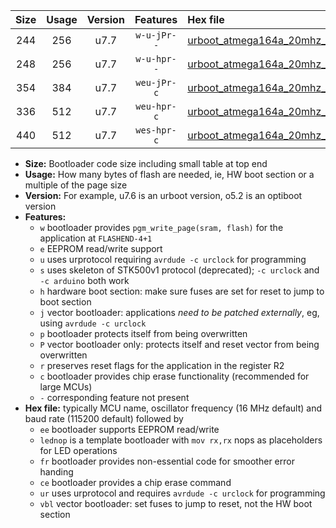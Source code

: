 |Size|Usage|Version|Features|Hex file|
|:-:|:-:|:-:|:-:|:--|
|244|256|u7.7|`w-u-jPr--`|[urboot_atmega164a_20mhz_115200bps_lednop_ur_vbl.hex](https://raw.githubusercontent.com/stefanrueger/urboot.hex/main/mcus/atmega164a/fcpu_20mhz/115200_bps/urboot_atmega164a_20mhz_115200bps_lednop_ur_vbl.hex)|
|248|256|u7.7|`w-u-hpr--`|[urboot_atmega164a_20mhz_115200bps_lednop_fr_ur.hex](https://raw.githubusercontent.com/stefanrueger/urboot.hex/main/mcus/atmega164a/fcpu_20mhz/115200_bps/urboot_atmega164a_20mhz_115200bps_lednop_fr_ur.hex)|
|354|384|u7.7|`weu-jPr-c`|[urboot_atmega164a_20mhz_115200bps_ee_lednop_fr_ce_ur_vbl.hex](https://raw.githubusercontent.com/stefanrueger/urboot.hex/main/mcus/atmega164a/fcpu_20mhz/115200_bps/urboot_atmega164a_20mhz_115200bps_ee_lednop_fr_ce_ur_vbl.hex)|
|336|512|u7.7|`weu-hpr-c`|[urboot_atmega164a_20mhz_115200bps_ee_lednop_fr_ce_ur.hex](https://raw.githubusercontent.com/stefanrueger/urboot.hex/main/mcus/atmega164a/fcpu_20mhz/115200_bps/urboot_atmega164a_20mhz_115200bps_ee_lednop_fr_ce_ur.hex)|
|440|512|u7.7|`wes-hpr-c`|[urboot_atmega164a_20mhz_115200bps_ee_lednop_fr_ce.hex](https://raw.githubusercontent.com/stefanrueger/urboot.hex/main/mcus/atmega164a/fcpu_20mhz/115200_bps/urboot_atmega164a_20mhz_115200bps_ee_lednop_fr_ce.hex)|

- **Size:** Bootloader code size including small table at top end
- **Usage:** How many bytes of flash are needed, ie, HW boot section or a multiple of the page size
- **Version:** For example, u7.6 is an urboot version, o5.2 is an optiboot version
- **Features:**
  + `w` bootloader provides `pgm_write_page(sram, flash)` for the application at `FLASHEND-4+1`
  + `e` EEPROM read/write support
  + `u` uses urprotocol requiring `avrdude -c urclock` for programming
  + `s` uses skeleton of STK500v1 protocol (deprecated); `-c urclock` and `-c arduino` both work
  + `h` hardware boot section: make sure fuses are set for reset to jump to boot section
  + `j` vector bootloader: applications *need to be patched externally*, eg, using `avrdude -c urclock`
  + `p` bootloader protects itself from being overwritten
  + `P` vector bootloader only: protects itself and reset vector from being overwritten
  + `r` preserves reset flags for the application in the register R2
  + `c` bootloader provides chip erase functionality (recommended for large MCUs)
  + `-` corresponding feature not present
- **Hex file:** typically MCU name, oscillator frequency (16 MHz default) and baud rate (115200 default) followed by
  + `ee` bootloader supports EEPROM read/write
  + `lednop` is a template bootloader with `mov rx,rx` nops as placeholders for LED operations
  + `fr` bootloader provides non-essential code for smoother error handing
  + `ce` bootloader provides a chip erase command
  + `ur` uses urprotocol and requires `avrdude -c urclock` for programming
  + `vbl` vector bootloader: set fuses to jump to reset, not the HW boot section
